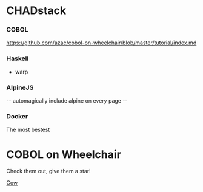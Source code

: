 CHADstack
=======

### COBOL
https://github.com/azac/cobol-on-wheelchair/blob/master/tutorial/index.md

### Haskell
* warp

### AlpineJS
-- automagically include alpine on every page --

### Docker
The most bestest

COBOL on Wheelchair
===================
Check them out, give them a star!

[Cow](https://github.com/azac/cobol-on-wheelchair)

